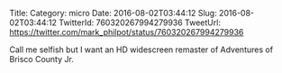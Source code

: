 Title: 
Category: micro
Date: 2016-08-02T03:44:12
Slug: 2016-08-02T03:44:12
TwitterId: 760320267994279936
TweetUrl: https://twitter.com/mark_philpot/status/760320267994279936

Call me selfish but I want an HD widescreen remaster of Adventures of Brisco County Jr.